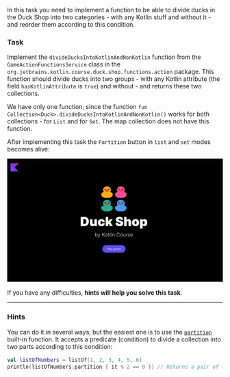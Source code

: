 In this task you need to implement a function to be able to
divide ducks in the Duck Shop into two categories - with any Kotlin stuff and without it - and reorder them according to this condition.

### Task

Implement the `divideDucksIntoKotlinAndNonKotlin` function from the `GameActionFunctionsService` class in
the `org.jetbrains.kotlin.course.duck.shop.functions.action` package.
This function should divide ducks into two groups - with any Kotlin attribute (the field `hasKotlinAttribute` is `true`) and without - and returns these two collections.

We have only one function, since the function `fun Collection<Duck>.divideDucksIntoKotlinAndNonKotlin()` works for both collections - for `List` and for `Set`.
The map collection does not have this function.

After implementing this task the `Partition` button in `list` and `set` modes becomes alive:

![Current state](../../utils/src/main/resources/images/duck/shop/states/state_7.gif)

If you have any difficulties, **hints will help you solve this task**.

----

### Hints

<div class="hint" title="How can I divide a collection by condition?">

You can do it in several ways, but the easiest one is to use the [`partition`](https://kotlinlang.org/api/latest/jvm/stdlib/kotlin.collections/partition.html) built-in function.
It accepts a predicate (condition) to divide a collection into two parts according to this condition:

```kotlin
val listOfNumbers = listOf(1, 2, 3, 4, 5, 6)
println(listOfNumbers.partition { it % 2 == 0 }) // Returns a pair of two lists: [2, 4, 6], [1, 3, 5]
```
</div>
